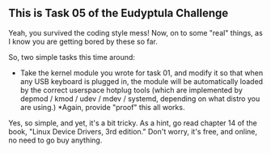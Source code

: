 This is Task 05 of the Eudyptula Challenge
------------------------------------------

Yeah, you survived the coding style mess!  Now, on to some "real"
things, as I know you are getting bored by these so far.

So, two simple tasks this time around:

* Take the kernel module you wrote for task 01, and modify it so that
when any USB keyboard is plugged in, the module will be
automatically loaded by the correct userspace hotplug tools (which
are implemented by depmod / kmod / udev / mdev / systemd, depending
on what distro you are using.)
*Again, provide "proof" this all works.

Yes, so simple, and yet, it's a bit tricky.  As a hint, go read chapter
14 of the book, "Linux Device Drivers, 3rd edition."  Don't worry, it's
free, and online, no need to go buy anything.
